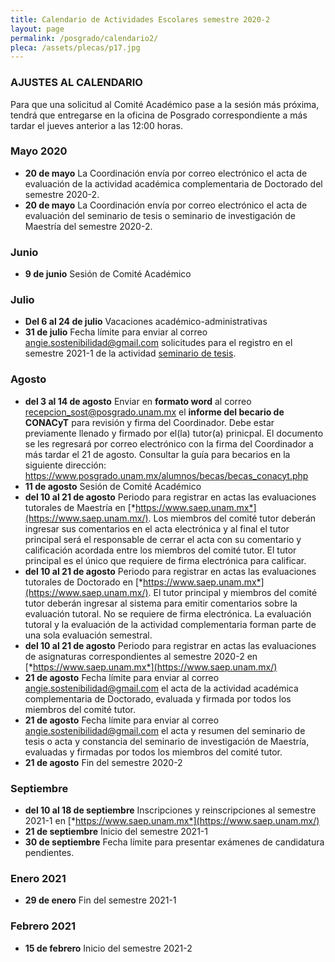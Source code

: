 ```yaml
---
title: Calendario de Actividades Escolares semestre 2020-2
layout: page
permalink: /posgrado/calendario2/
pleca: /assets/plecas/p17.jpg
---
```


### AJUSTES AL CALENDARIO

Para que una solicitud al Comité Académico pase a la sesión más próxima, tendrá que entregarse en la oficina de Posgrado correspondiente a más tardar el jueves anterior a las 12:00 horas. 

### Mayo 2020

- **20 de mayo** La Coordinación envía por correo electrónico el acta de evaluación de la actividad académica complementaria de Doctorado del semestre 2020-2.
- **20 de mayo** La Coordinación envía por correo electrónico el acta de evaluación del seminario de tesis o seminario de investigación de Maestría del semestre 2020-2.

### Junio

- **9 de junio** Sesión de Comité Académico

### Julio

- **Del 6 al 24 de julio** Vacaciones académico-administrativas
- **31 de julio** Fecha límite para enviar al correo angie.sostenibilidad@gmail.com solicitudes para el registro en el semestre 2021-1 de la actividad [seminario de tesis](/maestria/seminario_tesis). 

### Agosto

- **del 3 al 14 de agosto** Enviar en **formato word** al correo recepcion_sost@posgrado.unam.mx el **informe del becario de CONACyT** para revisión y firma del Coordinador. Debe estar previamente llenado y firmado por el(la) tutor(a) prinicpal. El documento se les regresará por correo electrónico con la firma del Coordinador a más tardar el 21 de agosto. Consultar la guía para becarios en la siguiente dirección: <https://www.posgrado.unam.mx/alumnos/becas/becas_conacyt.php>
- **11 de agosto** Sesión de Comité Académico
- **del 10 al 21 de agosto** Periodo para registrar en actas las evaluaciones tutorales de Maestría en [*https://www.saep.unam.mx*](https://www.saep.unam.mx/). Los miembros del comité tutor deberán ingresar sus comentarios en el acta electrónica y al final el tutor principal será el responsable de cerrar el acta con su comentario y calificación acordada entre los miembros del comité tutor. El tutor principal es el único que requiere de firma electrónica para calificar.
- **del 10 al 21 de agosto** Periodo para registrar en actas las evaluaciones tutorales de Doctorado en [*https://www.saep.unam.mx*](https://www.saep.unam.mx/). El tutor principal y miembros del comité tutor deberán ingresar al sistema para emitir comentarios sobre la evaluación tutoral. No se requiere de firma electrónica. La evaluación tutoral y la evaluación de la actividad complementaria forman parte de una sola evaluación semestral.
- **del 10 al 21 de agosto** Periodo para registrar en actas las evaluaciones de asignaturas correspondientes al semestre 2020-2 en [*https://www.saep.unam.mx*](https://www.saep.unam.mx/)
- **21 de agosto** Fecha límite para enviar al correo angie.sostenibilidad@gmail.com el acta de la actividad académica complementaria de Doctorado, evaluada y firmada por todos los miembros del comité tutor.
- **21 de agosto** Fecha límite para enviar al correo angie.sostenibilidad@gmail.com el acta y resumen del seminario de tesis o acta y constancia del seminario de investigación de Maestría, evaluadas y firmadas por todos los miembros del comité tutor.
- **21 de agosto** Fin del semestre 2020-2

### Septiembre
- **del 10 al 18 de septiembre** Inscripciones y reinscripciones al semestre 2021-1 en [*https://www.saep.unam.mx*](https://www.saep.unam.mx/)
- **21 de septiembre** Inicio del semestre 2021-1
- **30 de septiembre** Fecha límite para presentar exámenes de candidatura pendientes.

### Enero 2021
- **29 de enero** Fin del semestre 2021-1

### Febrero 2021
- **15 de febrero** Inicio del semestre 2021-2


